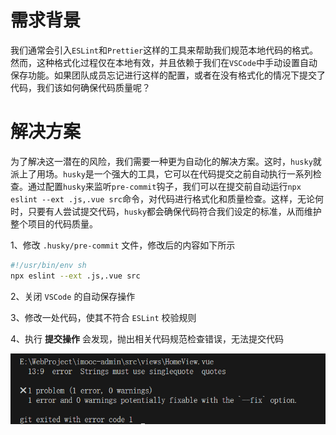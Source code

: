 # 需求背景

我们通常会引入`ESLint`和`Prettier`这样的工具来帮助我们规范本地代码的格式。然而，这种格式化过程仅在本地有效，并且依赖于我们在`VSCode`中手动设置自动保存功能。如果团队成员忘记进行这样的配置，或者在没有格式化的情况下提交了代码，我们该如何确保代码质量呢？

# 解决方案

为了解决这一潜在的风险，我们需要一种更为自动化的解决方案。这时，`husky`就派上了用场。`husky`是一个强大的工具，它可以在代码提交之前自动执行一系列检查。通过配置`husky`来监听`pre-commit`钩子，我们可以在提交前自动运行`npx eslint --ext .js,.vue src`命令，对代码进行格式化和质量检查。这样，无论何时，只要有人尝试提交代码，`husky`都会确保代码符合我们设定的标准，从而维护整个项目的代码质量。

1、修改 `.husky/pre-commit` 文件，修改后的内容如下所示

```bash
#!/usr/bin/env sh
npx eslint --ext .js,.vue src
```

2、关闭 `VSCode` 的自动保存操作

3、修改一处代码，使其不符合 `ESLint` 校验规则

4、执行 **提交操作** 会发现，抛出相关代码规范检查错误，无法提交代码

![image-20240304141645637](./assets/image-20240304141645637.png)